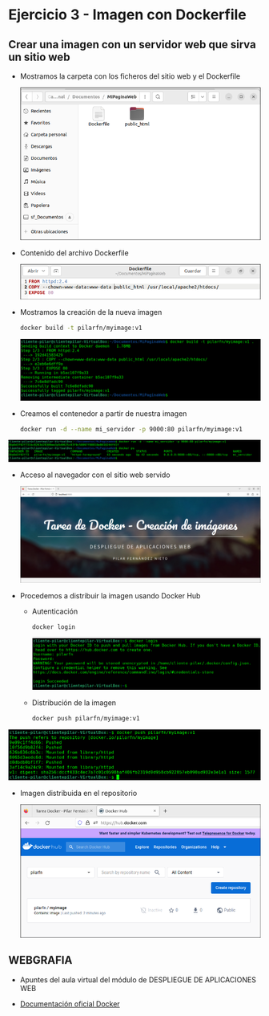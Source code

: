 # Ejercicio 3 - Imagen con Dockerfile

## Crear una imagen con un servidor web que sirva un sitio web

* Mostramos la carpeta con los ficheros del sitio web y el Dockerfile


  ![](capturas/cap01.png)

* Contenido del archivo Dockerfile

  ![](capturas/cap02.png)

* Mostramos la creación de la nueva imagen

  ```bash
  docker build -t pilarfn/myimage:v1
  ```



  ![](capturas/cap03.png)

* Creamos el contenedor a partir de nuestra imagen

  ```bash
  docker run -d --name mi_servidor -p 9000:80 pilarfn/myimage:v1
  ```


 ![](capturas\cap04.png)

* Acceso al navegador con el sitio web servido

  ![](capturas/cap05.png)


* Procedemos a distribuir la imagen usando Docker Hub

  * Autenticación

    ```bash
    docker login
    ```

    ![](capturas\cap06.png)

  * Distribución de la imagen

    ```bash
    docker push pilarfn/myimage:v1
    ```

![](capturas/cap07.png)

  * Imagen distribuida en el repositorio

    ![](capturas/cap08.png)

## WEBGRAFIA

* Apuntes del aula virtual del módulo de DESPLIEGUE DE APLICACIONES WEB

* [Documentación oficial Docker](https://docs.docker.com/reference/)

  
